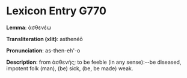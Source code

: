 # Lexicon Entry G770

**Lemma**: ἀσθενέω

**Transliteration (xlit)**: asthenéō

**Pronunciation**: as-then-eh'-o

**Description**:
from ἀσθενής; to be feeble (in any sense):--be diseased, impotent folk (man), (be) sick, (be, be made) weak.

